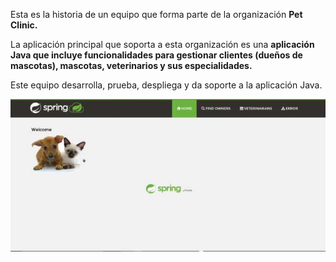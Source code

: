 Esta es la historia de un equipo que forma parte de la organización **Pet Clinic.**

La aplicación principal que soporta a esta organización es una **aplicación Java que incluye funcionalidades para gestionar clientes (dueños de mascotas), mascotas, veterinarios y sus especialidades.**

Este equipo desarrolla, prueba, despliega y da soporte a la aplicación Java.

![Pet Clinic application](./assets/petclinic.jpg)
